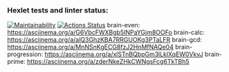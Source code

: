 ### Hexlet tests and linter status:
[![Maintainability](https://api.codeclimate.com/v1/badges/335a999bf4d708c20369/maintainability)](https://codeclimate.com/github/smabramova/frontend-project-44/maintainability)
[![Actions Status](https://github.com/smabramova/frontend-project-44/actions/workflows/hexlet-check.yml/badge.svg)](https://github.com/smabramova/frontend-project-44/actions)
brain-even: https://asciinema.org/a/G6VbcFWXBgb5INPaYGjm8OOFo
brain-calc: https://asciinema.org/a/alQ3GhzKBA7RRGUOKg3PTaLFR
brain-gcd: https://asciinema.org/a/MnNSnKgECG8fzJ2HnMfNAQe04
brain-progression: https://asciinema.org/a/xlSTnBQbpGm3lLklXqEW0VkvJ
brain-prime: https://asciinema.org/a/zderNkeZHkCWNgsFcg6TkTBh5 

